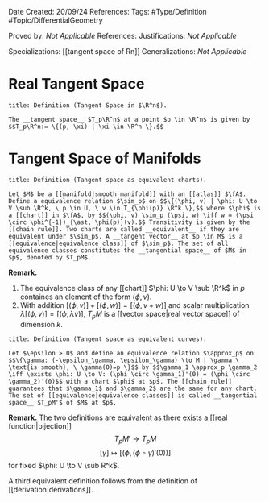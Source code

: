 <div class="topSpace"></div>

Date Created: 20/09/24 
References: 
Tags: #Type/Definition #Topic/DifferentialGeometry

Proved by: <i>Not Applicable</i>
References: 
Justifications: <i>Not Applicable</i>

Specializations: [[tangent space of Rn]]
Generalizations: <i>Not Applicable</i>

# Real Tangent Space

``` ad-Definition
title: Definition (Tangent Space in $\R^n$).

The __tangent space__ $T_p\R^n$ at a point $p \in \R^n$ is given by $$T_p\R^n:= \{(p, \xi) | \xi \in \R^n \}.$$
```

# Tangent Space of Manifolds

``` ad-Definition 
title: Definition (Tangent space as equivalent charts).

Let $M$ be a [[manifold|smooth manifold]] with an [[atlas]] $\fA$. Define a equivalence relation $\sim_p$ on $$\{(\phi, v) | \phi: U \to V \sub \R^k, \ p \in U, \ v \in T_{\phi(p)} \R^k \},$$ where $\phi$ is a [[chart]] in $\fA$, by $$(\phi, v) \sim_p (\psi, w) \iff w = (\psi \circ \phi^{-1})_{\ast, \phi(p)}(v).$$ Transitivity is given by the [[chain rule]]. Two charts are called __equivalent__ if they are equivalent under $\sim_p$. A __tangent vector__ at $p \in M$ is a [[equivalence|equivalence class]] of $\sim_p$. The set of all equivalence classes constitutes the __tangential space__ of $M$ in $p$, denoted by $T_pM$.
```
**Remark.**
1.  The equivalence class of any [[chart]] $\phi: U \to V \sub \R^k$ in $p$ containes an element of the form $(\phi, v)$.
2.  With addition $[(\phi, v)]+[(\phi, w)] = [(\phi, v+w)]$ and scalar multiplication $\lambda [(\phi, v)] = [(\phi, \lambda v)]$, $T_pM$ is a [[vector space|real vector space]] of dimension $k$.

``` ad-Definition 
title: Definition (Tangent space as equivalent curves).

Let $\epsilon > 0$ and define an equivalence relation $\approx_p$ on $$\{\gamma: (-\epsilon_\gamma, \epsilon_\gamma) \to M | \gamma \ \text{is smooth}, \ \gamma(0)=p \}$$ by $$\gamma_1 \approx_p \gamma_2 \iff \exists \phi: U \to V: (\phi \circ \gamma_1)'(0) = (\phi \circ \gamma_2)'(0)$$ with a chart $\phi$ at $p$. The [[chain rule]] guarantees that $\gamma_1$ and $\gamma_2$ are the same for any chart. The set of [[equivalence|equivalence classes]] is called __tangential space__ $T_pM'$ of $M$ at $p$.
```
**Remark.**
The two definitions are equivalent as there exists a [[real function|bijection]] $$T_pM' \to T_pM$$$$[\gamma] \mapsto [(\phi, (\phi \circ \gamma)'(0))]$$ for fixed $\phi: U \to V \sub R^k$.

A third equivalent definition follows from the definition of [[derivation|derivations]].